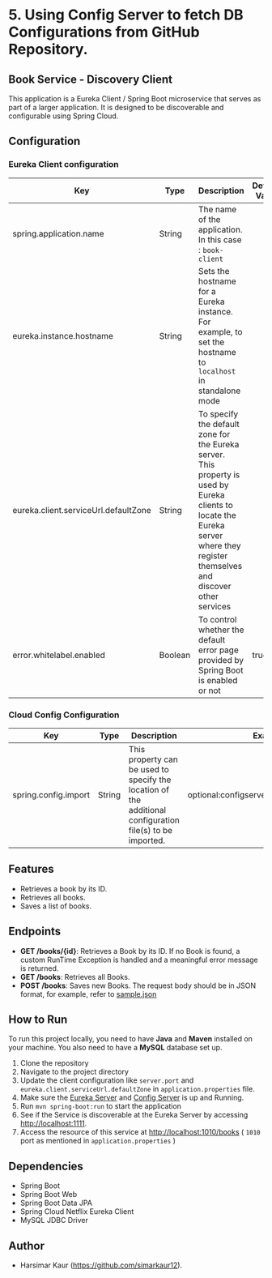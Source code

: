 # 5. Using Config Server to fetch DB Configurations from GitHub Repository.

## Book Service - Discovery Client

This application is a Eureka Client / Spring Boot microservice that serves as part of a larger application.
It is designed to be discoverable and configurable using Spring Cloud.

## Configuration

### Eureka Client configuration

| Key                                  | Type    | Description                                                                                                                                                                            | Default Value |
|--------------------------------------|---------|----------------------------------------------------------------------------------------------------------------------------------------------------------------------------------------|---------------|
| spring.application.name              | String  | The name of the application. In this case : `book-client`                                                                                                                              |               | 
| eureka.instance.hostname	            | String  | Sets the hostname for a Eureka instance. For example, to set the hostname to `localhost` in standalone mode                                                                            |               |
| eureka.client.serviceUrl.defaultZone | String  | To specify the default zone for the Eureka server. <br/>This property is used by Eureka clients to locate the Eureka server where they register themselves and discover other services |               |
| error.whitelabel.enabled             | Boolean | To control whether the default error page provided by Spring Boot is enabled or not                                                                                                    | true          |

### Cloud Config Configuration

| Key                  | Type   | Description                                                                                               | Example                                     |
|----------------------|--------|-----------------------------------------------------------------------------------------------------------|---------------------------------------------|
| spring.config.import | String | This property can be used to specify the location of the additional configuration file(s) to be imported. | optional:configserver:http://localhost:8999 |

## Features

- Retrieves a book by its ID.
- Retrieves all books.
- Saves a list of books.

## Endpoints

- **GET /books/{id}**: Retrieves a Book by its ID. If no Book is found, a custom RunTime Exception is handled and a
  meaningful error message is returned.
- **GET /books**: Retrieves all Books.
- **POST /books**: Saves new Books. The request body should be in JSON format, for example, refer
  to [sample.json](./src/main/resources/sample.json)

## How to Run

To run this project locally, you need to have **Java** and **Maven** installed on your machine. You also need to have a
**MySQL** database set up.

1. Clone the repository
2. Navigate to the project directory
3. Update the client configuration like `server.port` and `eureka.client.serviceUrl.defaultZone`
   in `application.properties` file.
4. Make sure the [Eureka Server](../EurekaServer/README.md) and [Config Server](../ConfigServer/README.md) is up and
   Running.
5. Run `mvn spring-boot:run` to start the application
6. See if the Service is discoverable at the Eureka Server by accessing [http://localhost:1111](http://localhost:1111).
7. Access the resource of this service at [http://localhost:1010/books](http://localhost:1010/books) ( `1010` port as
   mentioned in `application.properties` )

## Dependencies

- Spring Boot
- Spring Boot Web
- Spring Boot Data JPA
- Spring Cloud Netflix Eureka Client
- MySQL JDBC Driver

## Author

- Harsimar Kaur (https://github.com/simarkaur12).